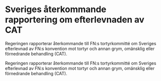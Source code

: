 # Sveriges återkommande rapportering om efterlevnaden av CAT

Regeringen rapporterar återkommande till FN:s tortyrkommitté om Sveriges efterlevnad av FN:s konvention mot tortyr och annan grym, omänsklig eller förnedrande behandling (CAT).

Regeringen rapporterar återkommande till FN:s tortyrkommitté om Sveriges efterlevnad av FN:s konvention mot tortyr och annan grym, omänsklig eller förnedrande behandling (CAT).
